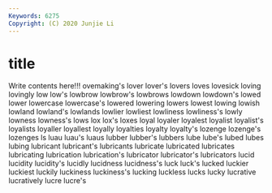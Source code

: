 ```yaml
---
Keywords: 6275
Copyright: (C) 2020 Junjie Li
---
```


# title

Write contents here!!!
ovemaking's 
lover 
lover's 
lovers 
loves 
lovesick 
loving 
lovingly 
low
low's 
lowbrow 
lowbrow's 
lowbrows 
lowdown 
lowdown's 
lowed 
lower 
lowercase 
lowercase's
lowered 
lowering 
lowers 
lowest 
lowing 
lowish 
lowland 
lowland's 
lowlands 
lowlier
lowliest 
lowliness 
lowliness's 
lowly 
lowness 
lowness's 
lows 
lox 
lox's 
loxes
loyal 
loyaler 
loyalest 
loyalist 
loyalist's 
loyalists 
loyaller 
loyallest 
loyally 
loyalties
loyalty 
loyalty's 
lozenge 
lozenge's 
lozenges 
ls 
luau 
luau's 
luaus 
lubber
lubber's 
lubbers 
lube 
lube's 
lubed 
lubes 
lubing 
lubricant 
lubricant's 
lubricants
lubricate 
lubricated 
lubricates 
lubricating 
lubrication 
lubrication's 
lubricator 
lubricator's 
lubricators 
lucid
lucidity 
lucidity's 
lucidly 
lucidness 
lucidness's 
luck 
luck's 
lucked 
luckier 
luckiest
luckily 
luckiness 
luckiness's 
lucking 
luckless 
lucks 
lucky 
lucrative 
lucratively 
lucre
lucre's 
